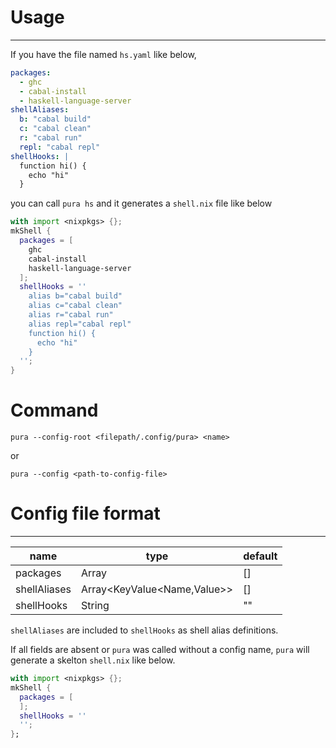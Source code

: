 # Usage

---

If you have the file named `hs.yaml` like below,

```yaml
packages:
  - ghc
  - cabal-install
  - haskell-language-server
shellAliases:
  b: "cabal build"
  c: "cabal clean"
  r: "cabal run"
  repl: "cabal repl"
shellHooks: |
  function hi() {
    echo "hi"
  }

```

you can call `pura hs` and it generates a `shell.nix` file like below

```nix
with import <nixpkgs> {};
mkShell {
  packages = [
    ghc
    cabal-install
    haskell-language-server
  ];
  shellHooks = ''
    alias b="cabal build"
    alias c="cabal clean"
    alias r="cabal run"
    alias repl="cabal repl"
    function hi() {
      echo "hi"
    }
  '';
}
```

# Command
`pura --config-root <filepath/.config/pura> <name>`

or

`pura --config <path-to-config-file>`

# Config file format

---

| name | type | default |
| ---  | ---- | ------- |
| packages | Array<String> | [] |
| shellAliases | Array<KeyValue<Name,Value>> | [] |
| shellHooks | String | "" |

`shellAliases` are included to `shellHooks` as shell alias definitions.

If all fields are absent or `pura` was called without a config name, `pura` will generate a skelton `shell.nix` like below.

```nix
with import <nixpkgs> {};
mkShell {
  packages = [
  ];
  shellHooks = ''
  '';
};
```

